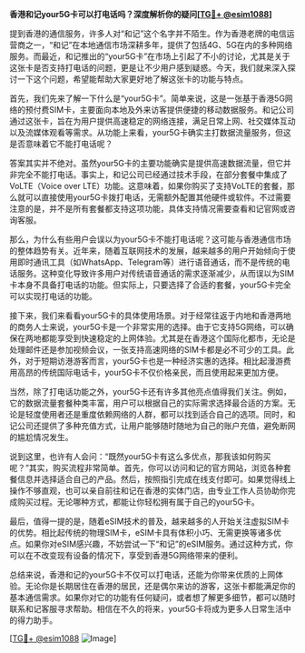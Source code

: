 **香港和记your5G卡可以打电话吗？深度解析你的疑问[[TG💪+ @esim1088](https://t.me/s/esim1088)]**

提到香港的通信服务，许多人对“和记”这个名字并不陌生。作为香港老牌的电信运营商之一，“和记”在本地通信市场深耕多年，提供了包括4G、5G在内的多种网络服务。而最近，和记推出的“your5G卡”在市场上引起了不小的讨论，尤其是关于这张卡是否支持打电话的问题，更是让不少用户感到疑惑。今天，我们就来深入探讨一下这个问题，希望能帮助大家更好地了解这张卡的功能与特点。

首先，我们先来了解一下什么是“your5G卡”。简单来说，这是一张基于香港5G网络的预付费SIM卡，主要面向本地及外来访客提供便捷的移动数据服务。和记公司通过这张卡，旨在为用户提供高速稳定的网络连接，满足日常上网、社交媒体互动以及流媒体观看等需求。从功能上来看，your5G卡确实主打数据流量服务，但这是否意味着它不能打电话呢？

答案其实并不绝对。虽然your5G卡的主要功能确实是提供高速数据流量，但它并非完全不能打电话。事实上，和记公司已经通过技术手段，在部分套餐中集成了VoLTE（Voice over LTE）功能。这意味着，如果你购买了支持VoLTE的套餐，那么就可以直接使用your5G卡拨打电话，无需额外配置其他硬件或软件。不过需要注意的是，并不是所有套餐都支持这项功能，具体支持情况需要查看和记官网或咨询客服。

那么，为什么有些用户会误以为your5G卡不能打电话呢？这可能与香港通信市场的整体趋势有关。近年来，随着互联网技术的发展，越来越多的用户开始倾向于使用即时通讯工具（如WhatsApp、Telegram等）进行语音通话，而不是传统的电话服务。这种变化导致许多用户对传统语音通话的需求逐渐减少，从而误以为SIM卡本身不具备打电话的功能。但实际上，只要选择了合适的套餐，your5G卡完全可以实现打电话的功能。

接下来，我们来看看your5G卡的具体使用场景。对于经常往返于内地和香港两地的商务人士来说，your5G卡是一个非常实用的选择。由于它支持5G网络，可以确保在两地都能享受到快速稳定的上网体验。尤其是在香港这个国际化都市，无论是处理邮件还是参加视频会议，一张支持高速网络的SIM卡都是必不可少的工具。此外，对于短期访港游客而言，your5G卡也是一种经济实惠的选择。相比起漫游费用高昂的传统国际电话卡，your5G卡不仅价格亲民，而且使用起来更加方便。

当然，除了打电话功能之外，your5G卡还有许多其他亮点值得我们关注。例如，它的数据流量套餐种类丰富，用户可以根据自己的实际需求选择最合适的方案。无论是轻度使用者还是重度依赖网络的人群，都可以找到适合自己的选项。同时，和记公司还提供了多种充值方式，让用户能够随时随地为自己的账户充值，避免断网的尴尬情况发生。

说到这里，也许有人会问：“既然your5G卡有这么多优点，那我该如何购买呢？”其实，购买流程非常简单。首先，你可以访问和记的官方网站，浏览各种套餐信息并选择适合自己的产品。然后，按照指引完成在线支付即可。如果觉得线上操作不够直观，也可以亲自前往和记在香港的实体门店，由专业工作人员协助你完成购买过程。无论哪种方式，都能让你轻松拥有属于自己的your5G卡。

最后，值得一提的是，随着eSIM技术的普及，越来越多的人开始关注虚拟SIM卡的优势。相比起传统的物理SIM卡，eSIM卡具有体积小巧、无需更换等诸多优点。如果你对eSIM感兴趣，不妨尝试一下“和记”的eSIM服务。通过这种方式，你可以在不改变现有设备的情况下，享受到香港5G网络带来的便利。

总结来说，香港和记的your5G卡不仅可以打电话，还能为你带来优质的上网体验。无论你是长期居住在香港的居民，还是偶尔来访的游客，这张卡都能满足你的基本通信需求。如果你对它的功能有任何疑问，或者想了解更多细节，都可以随时联系和记客服寻求帮助。相信在不久的将来，your5G卡将成为更多人日常生活中的得力助手。

[[TG💪+ @esim1088](https://t.me/s/esim1088) ![Image](https://i.postimg.cc/4NQfJmqS/Snipaste-2025-05-13-00-14-12.png)]